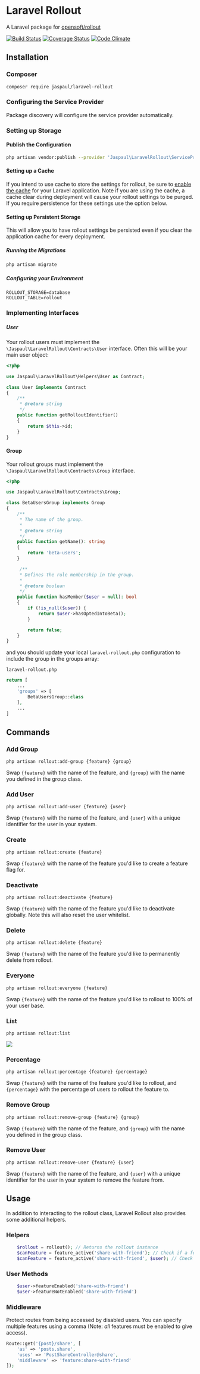 # Laravel Rollout

A Laravel package for [opensoft/rollout](https://github.com/opensoft/rollout)

[![Build Status](https://travis-ci.org/Jaspaul/laravel-rollout.svg?branch=master)](https://travis-ci.org/Jaspaul/laravel-rollout) [![Coverage Status](https://coveralls.io/repos/github/Jaspaul/laravel-rollout/badge.svg?branch=master)](https://coveralls.io/github/Jaspaul/laravel-rollout?branch=master) [![Code Climate](https://codeclimate.com/github/Jaspaul/laravel-rollout/badges/gpa.svg)](https://codeclimate.com/github/Jaspaul/laravel-rollout)

## Installation

### Composer

```sh
composer require jaspaul/laravel-rollout
```

### Configuring the Service Provider

Package discovery will configure the service provider automatically.

### Setting up Storage

#### Publish the Configuration

```sh
php artisan vendor:publish --provider 'Jaspaul\LaravelRollout\ServiceProvider'
```

#### Setting up a Cache

If you intend to use cache to store the settings for rollout, be sure to [enable the cache](https://laravel.com/docs/6.x/cache) for your Laravel application. Note if you are using the cache, a cache clear during deployment will cause your rollout settings to be purged. If you require persistence for these settings use the option below.

#### Setting up Persistent Storage

This will allow you to have rollout settings be persisted even if you clear the application cache for every deployment.

##### Running the Migrations

```sh
php artisan migrate
```

##### Configuring your Environment

```
ROLLOUT_STORAGE=database
ROLLOUT_TABLE=rollout
```

### Implementing Interfaces

##### User
Your rollout users must implement the `\Jaspaul\LaravelRollout\Contracts\User` interface. Often this will be your main user object:

```php
<?php

use Jaspaul\LaravelRollout\Helpers\User as Contract;

class User implements Contract
{
    /**
     * @return string
     */
    public function getRolloutIdentifier()
    {
        return $this->id;
    }
}
```

#### Group
Your rollout groups must implement the `\Jaspaul\LaravelRollout\Contracts\Group` interface.

```php
<?php

use Jaspaul\LaravelRollout\Contracts\Group;

class BetaUsersGroup implements Group
{
    /**
     * The name of the group.
     *
     * @return string
     */
    public function getName(): string
    {
        return 'beta-users';
    }

     /**
     * Defines the rule membership in the group.
     *
     * @return boolean
     */
    public function hasMember($user = null): bool
    {
        if (!is_null($user)) {
            return $user->hasOptedIntoBeta();
        }

        return false;
    }
}
```

and you should update your local `laravel-rollout.php` configuration to include the group in the groups array:

`laravel-rollout.php`
```php
return [
    ...
    'groups' => [
        BetaUsersGroup::class
    ],
    ...
]
```

## Commands

### Add Group

`php artisan rollout:add-group {feature} {group}`

Swap `{feature}` with the name of the feature, and `{group}` with the name you defined in the group class.

### Add User

`php artisan rollout:add-user {feature} {user}`

Swap `{feature}` with the name of the feature, and `{user}` with a unique identifier for the user in your system.

### Create

`php artisan rollout:create {feature}`

Swap `{feature}` with the name of the feature you'd like to create a feature flag for.

### Deactivate

`php artisan rollout:deactivate {feature}`

Swap `{feature}` with the name of the feature you'd like to deactivate globally. Note this will also reset the user whitelist.

### Delete

`php artisan rollout:delete {feature}`

Swap `{feature}` with the name of the feature you'd like to permanently delete from rollout.

### Everyone

`php artisan rollout:everyone {feature}`

Swap `{feature}` with the name of the feature you'd like to rollout to 100% of your user base.

### List

`php artisan rollout:list`

![](https://cloud.githubusercontent.com/assets/2836589/24476459/4773446c-14a1-11e7-8ea5-132fe747e0ac.png)

### Percentage

`php artisan rollout:percentage {feature} {percentage}`

Swap `{feature}` with the name of the feature you'd like to rollout, and `{percentage}` with the percentage of users to rollout the feature to.

### Remove Group

`php artisan rollout:remove-group {feature} {group}`

Swap `{feature}` with the name of the feature, and `{group}` with the name you defined in the group class.

### Remove User

`php artisan rollout:remove-user {feature} {user}`

Swap `{feature}` with the name of the feature, and `{user}` with a unique identifier for the user in your system to remove the feature from.

## Usage
In addition to interacting to the rollout class, Laravel Rollout also provides some additional helpers.

### Helpers
```php
    $rollout = rollout(); // Returns the rollout instance
    $canFeature = feature_active('share-with-friend'); // Check if a feature is active for everyone
    $canFeature = feature_active('share-with-friend', $user); // Check if a feature is active for a user
```

### User Methods
```php
    $user->featureEnabled('share-with-friend')
    $user->featureNotEnabled('share-with-friend')
```

### Middleware
Protect routes from being accessed by disabled users. You can specify multiple features using a comma (Note: *all* features must be enabled to give access).
```php
Route::get('{post}/share', [
    'as' => 'posts.share',
    'uses' => 'PostShareController@share',
    'middleware' => 'feature:share-with-friend'
]);
```